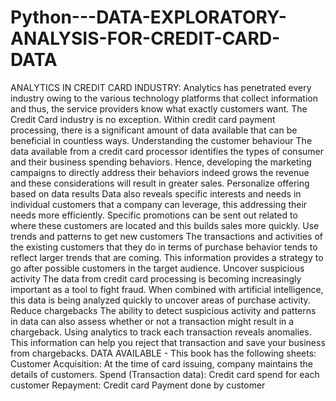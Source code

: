 # Python---DATA-EXPLORATORY-ANALYSIS-FOR-CREDIT-CARD-DATA
ANALYTICS IN CREDIT CARD INDUSTRY:
Analytics has penetrated every industry owing to the various technology platforms that
collect information and thus, the service providers know what exactly customers want. The
Credit Card industry is no exception. Within credit card payment processing, there is a
significant amount of data available that can be beneficial in countless ways.
Understanding the customer behaviour
The data available from a credit card processor identifies the types of consumer and their
business spending behaviors. Hence, developing the marketing campaigns to directly
address their behaviors indeed grows the revenue and these considerations will result in
greater sales.
Personalize offering based on data results
Data also reveals specific interests and needs in individual customers that a company can
leverage, this addressing their needs more efficiently. Specific promotions can be sent out
related to where these customers are located and this builds sales more quickly.
Use trends and patterns to get new customers
The transactions and activities of the existing customers that they do in terms of purchase
behavior tends to reflect larger trends that are coming. This information provides a strategy
to go after possible customers in the target audience.
Uncover suspicious activity
The data from credit card processing is becoming increasingly important as a tool to fight
fraud. When combined with artificial intelligence, this data is being analyzed quickly to
uncover areas of purchase activity.
Reduce chargebacks
The ability to detect suspicious activity and patterns in data can also assess whether or not a
transaction might result in a chargeback. Using analytics to track each transaction reveals
anomalies. This information can help you reject that transaction and save your business
from chargebacks.
DATA AVAILABLE -
This book has the following sheets:
Customer Acquisition: At the time of card issuing, company maintains the details of customers.
Spend (Transaction data): Credit card spend for each customer
Repayment: Credit card Payment done by customer
